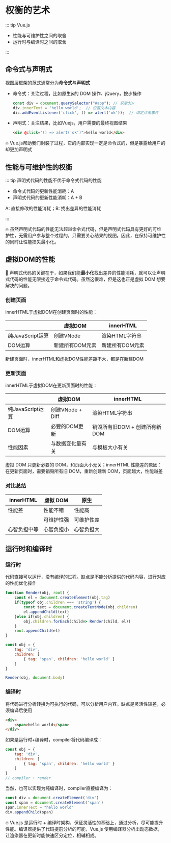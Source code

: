 

# 权衡的艺术

::: tip Vue.js

- 性能与可维护性之间的取舍
- 运行时与编译时之间的取舍

::: 

## 命令式与声明式

视图层框架的范式通常分为**命令式**与**声明式**

- 命令式：关注过程，比如原生js的 DOM 操作、jQuery，按步操作

  ```js
  const div = document.querySelector("#app"); // 获取div
  div.innerText = 'hello world';  // 设置文本内容
  dic.addEventListener('click', () => alert('ok'));  // 绑定点击事件
  ```

- 声明式：关注结果，比如Vuejs，用户需要的最终视图结果

  ```html
  <div @click="() => alert('ok')">hello world</div>
  ```

🔥 Vue.js帮助我们封装了过程，它的内部实现一定是命令式的，但是暴露给用户的却更加声明式

## 性能与可维护性的权衡

::: tip 声明式代码的性能不优于命令式代码的性能

- 命令式代码的更新性能消耗：A
- 声明式代码的更新性能消耗：A + B

A: 直接修改的性能消耗；B: 找出差异的性能消耗

:::

🔥 虽然声明式代码的性能无法超越命令式代码，但是声明式代码具有更好的可维护性，无需用户参与整个过程的，只需要关心结果的视图。因此，在保持可维护性的同时让性能损失最小化。

## 虚拟DOM的性能

🔖 声明式代码的关键在于，如果我们能**最小化**找出差异的性能消耗，就可以让声明式代码的性能无限接近于命令式代码。虽然这很难，但是这也正是虚拟 DOM 想要解决的问题。

### 创建页面

innerHTML于虚拟DOM在创建页面时的性能：

|                  | 虚拟DOM         | innerHTML       |
| ---------------- | --------------- | --------------- |
| 纯JavaScript运算 | 创建VNode       | 渲染HTML字符串  |
| DOM运算          | 新建所有DOM元素 | 新建所有DOM元素 |

新建页面时，innerHTML和虚拟DOM性能差距不大，都是在新建DOM

### 更新页面

innerHTML于虚拟DOM在更新页面时的性能：

|                  | 虚拟DOM          | innerHTML                     |
| ---------------- | ---------------- | ----------------------------- |
| 纯JavaScript运算 | 创建VNode + Diff | 渲染HTML字符串                |
| DOM运算          | 必要的DOM更新    | 销毁所有旧DOM + 创建所有新DOM |
| 性能因素         | 与数据变化量有关 | 与模板大小有关                |

虚拟 DOM 只更新必要的 DOM，和页面大小无关；innerHTML 性能差的原因：在更新页面时，需要销毁所有旧 DOM，重新创建新 DOM，页面越大，性能越差

### 对比总结

| innerHTML    | 虚拟 DOM   | 原生       |
| ------------ | ---------- | ---------- |
| 性能差       | 性能不错   | 性能高     |
|              | 可维护性强 | 可维护性差 |
| 心智负担中等 | 心智负担小 | 心智负担大 |

## 运行时和编译时

### 运行时

代码直接可以运行，没有编译的过程。缺点是不能分析提供的代码内容，进行对应的性能优化操作

```js
function Render(obj, root) {
    const el = document.createElement(obj.tag)
    if(typeof obj.children === 'string') {
        const text = document.createTextNode(obj.children)
        el.appendChild(text)
    }else if(obj.children) {
        obj.children.forEach(child=> Render(child, el))
    }
    root.appendChild(el)
}

const obj = {
    tag: 'div',
    children: [
        { tag: 'span', children: 'hello world' }
    ]
}

Render(obj, document.body)
```

### 编译时

将代码进行分析转换为可执行的代码，可以分析用户内容。缺点是灵活性较差，必须编译后使用

```html
<div>
    <span>hello world</span>
</div>
```

如果是运行时+编译时，compiler将代码编译成：

```js
const obj = {
    tag: 'div',
    children: [
        { tag: 'span', children: 'hello world' }
    ]
}
// compiler + render
```

当然，也可以实现为纯编译时，compiler直接编译为：

```js
const div = document.createElement('div')
const span = document.createElement('span')
span.innerText = "hello world"
div.appendChild(span)
```

🔥 Vue.js 是运行时 + 编译时架构，保证灵活性的基础上，通过分析，尽可能提升性能。编译器提供了代码提前分析的可能，Vue.js 使用编译器分析出动态数据，让渲染器在更新时能快速区分定位，相辅相成。
